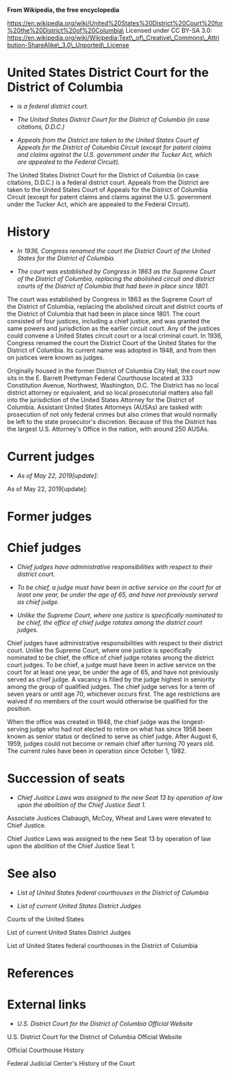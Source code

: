 **From Wikipedia, the free encyclopedia**

https://en.wikipedia.org/wiki/United%20States%20District%20Court%20for%20the%20District%20of%20Columbia\
Licensed under CC BY-SA 3.0:\
https://en.wikipedia.org/wiki/Wikipedia:Text\_of\_Creative\_Commons\_Attribution-ShareAlike\_3.0\_Unported\_License

United States District Court for the District of Columbia
=========================================================

-   *is a federal district court.*

-   *The United States District Court for the District of Columbia (in
    case citations, D.D.C.)*

-   *Appeals from the District are taken to the United States Court of
    Appeals for the District of Columbia Circuit (except for patent
    claims and claims against the U.S. government under the Tucker Act,
    which are appealed to the Federal Circuit).*

The United States District Court for the District of Columbia (in case
citations, D.D.C.) is a federal district court. Appeals from the
District are taken to the United States Court of Appeals for the
District of Columbia Circuit (except for patent claims and claims
against the U.S. government under the Tucker Act, which are appealed to
the Federal Circuit).

History
=======

-   *In 1936, Congress renamed the court the District Court of the
    United States for the District of Columbia.*

-   *The court was established by Congress in 1863 as the Supreme Court
    of the District of Columbia, replacing the abolished circuit and
    district courts of the District of Columbia that had been in place
    since 1801.*

The court was established by Congress in 1863 as the Supreme Court of
the District of Columbia, replacing the abolished circuit and district
courts of the District of Columbia that had been in place since 1801.
The court consisted of four justices, including a chief justice, and was
granted the same powers and jurisdiction as the earlier circuit court.
Any of the justices could convene a United States circuit court or a
local criminal court. In 1936, Congress renamed the court the District
Court of the United States for the District of Columbia. Its current
name was adopted in 1948, and from then on justices were known as
judges.

Originally housed in the former District of Columbia City Hall, the
court now sits in the E. Barrett Prettyman Federal Courthouse located at
333 Constitution Avenue, Northwest, Washington, D.C. The District has no
local district attorney or equivalent, and so local prosecutorial
matters also fall into the jurisdiction of the United States Attorney
for the District of Columbia. Assistant United States Attorneys (AUSAs)
are tasked with prosecution of not only federal crimes but also crimes
that would normally be left to the state prosecutor's discretion.
Because of this the District has the largest U.S. Attorney's Office in
the nation, with around 250 AUSAs.

Current judges
==============

-   *As of May 22, 2019\[update\]:*

As of May 22, 2019\[update\]:

Former judges
=============

Chief judges
============

-   *Chief judges have administrative responsibilities with respect to
    their district court.*

-   *To be chief, a judge must have been in active service on the court
    for at least one year, be under the age of 65, and have not
    previously served as chief judge.*

-   *Unlike the Supreme Court, where one justice is specifically
    nominated to be chief, the office of chief judge rotates among the
    district court judges.*

Chief judges have administrative responsibilities with respect to their
district court. Unlike the Supreme Court, where one justice is
specifically nominated to be chief, the office of chief judge rotates
among the district court judges. To be chief, a judge must have been in
active service on the court for at least one year, be under the age of
65, and have not previously served as chief judge. A vacancy is filled
by the judge highest in seniority among the group of qualified judges.
The chief judge serves for a term of seven years or until age 70,
whichever occurs first. The age restrictions are waived if no members of
the court would otherwise be qualified for the position.

When the office was created in 1948, the chief judge was the
longest-serving judge who had not elected to retire on what has since
1958 been known as senior status or declined to serve as chief judge.
After August 6, 1959, judges could not become or remain chief after
turning 70 years old. The current rules have been in operation since
October 1, 1982.

Succession of seats
===================

-   *Chief Justice Laws was assigned to the new Seat 13 by operation of
    law upon the abolition of the Chief Justice Seat 1.*

Associate Justices Clabaugh, McCoy, Wheat and Laws were elevated to
Chief Justice.

Chief Justice Laws was assigned to the new Seat 13 by operation of law
upon the abolition of the Chief Justice Seat 1.

See also
========

-   *List of United States federal courthouses in the District of
    Columbia*

-   *List of current United States District Judges*

Courts of the United States

List of current United States District Judges

List of United States federal courthouses in the District of Columbia

References
==========

External links
==============

-   *U.S. District Court for the District of Columbia Official Website*

U.S. District Court for the District of Columbia Official Website

Official Courthouse History

Federal Judicial Center's History of the Court
